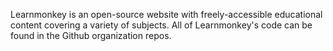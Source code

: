Learnmonkey is an open-source website with freely-accessible educational content covering a variety of subjects. All of Learnmonkey's code can be found in the Github organization repos.
